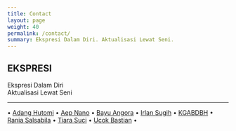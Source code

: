 ```yaml
---
title: Contact
layout: page
weight: 40
permalink: /contact/
summary: Ekspresi Dalam Diri. Aktualisasi Lewat Seni.
---
```


## EKSPRESI

Ekspresi Dalam Diri  
Aktualisasi Lewat Seni  

***

• [Adang Hutomi](/artist/adang-hutomi) • [Aep Nano](/artist/aep-nano) • [Bayu Angora](/artist/bayu-angora) • [Irlan Sugih](/artist/irlan-sugih) • [KGABDBH](/artist/kgabdbh) • [Rania Salsabila](/artist/rania-salsabila) • [Tiara Suci](/artist/tiara-suci) • [Ucok Bastian](/artist/ucok-bastian) •
